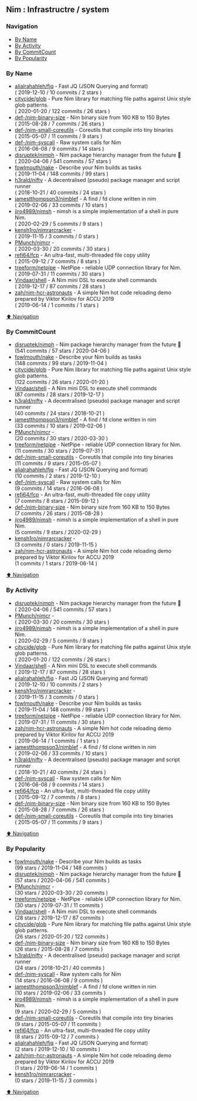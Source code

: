 ## Nim : Infrastructre / system


### Navigation

- [By Name](#by-name)
- [By Activity](#by-activity)
- [By CommitCount](#by-commitcount)
- [By Popularity](#by-popularity)

### By Name
<!-- PROJECTS_LIST -->
- [alialrahahleh/fjq](https://github.com/alialrahahleh/fjq) - Fast JQ (JSON Querying and  format) <br/> ( 2019-12-10 / 10 commits / 2 stars )
- [citycide/glob](https://github.com/citycide/glob) - Pure Nim library for matching file paths against Unix style glob patterns. <br/> ( 2020-01-20 / 122 commits / 26 stars )
- [def-/nim-binary-size](https://github.com/def-/nim-binary-size) - Nim binary size from 160 KB to 150 Bytes <br/> ( 2015-08-28 / 7 commits / 26 stars )
- [def-/nim-small-coreutils](https://github.com/def-/nim-small-coreutils) - Coreutils that compile into tiny binaries <br/> ( 2015-05-07 / 11 commits / 9 stars )
- [def-/nim-syscall](https://github.com/def-/nim-syscall) - Raw system calls for Nim <br/> ( 2016-06-08 / 9 commits / 14 stars )
- [disruptek/nimph](https://github.com/disruptek/nimph) - Nim package hierarchy manager from the future 🧚 <br/> ( 2020-04-06 / 541 commits / 57 stars )
- [fowlmouth/nake](https://github.com/fowlmouth/nake) - Describe your Nim builds as tasks <br/> ( 2019-11-04 / 148 commits / 99 stars )
- [h3rald/nifty](https://github.com/h3rald/nifty) - A decentralised (pseudo) package manager and script runner <br/> ( 2018-10-21 / 40 commits / 24 stars )
- [jamestthompson3/nimblef](https://github.com/jamestthompson3/nimblef) - A find / fd clone written in nim <br/> ( 2019-02-06 / 33 commits / 10 stars )
- [jiro4989/nimsh](https://github.com/jiro4989/nimsh) - nimsh is a simple implementation of a shell in pure Nim. <br/> ( 2020-02-29 / 5 commits / 9 stars )
- [kensh1ro/nimrarcracker](https://github.com/kensh1ro/nimrarcracker) -  <br/> ( 2019-11-15 / 3 commits / 0 stars )
- [PMunch/nimcr](https://github.com/PMunch/nimcr) -  <br/> ( 2020-03-30 / 20 commits / 30 stars )
- [refi64/fcp](https://github.com/refi64/fcp) - An ultra-fast, multi-threaded file copy utility <br/> ( 2015-09-12 / 7 commits / 8 stars )
- [treeform/netpipe](https://github.com/treeform/netpipe) - NetPipe - reliable UDP connection library for Nim. <br/> ( 2019-07-31 / 11 commits / 30 stars )
- [Vindaar/shell](https://github.com/Vindaar/shell) - A Nim mini DSL to execute shell commands <br/> ( 2019-12-17 / 87 commits / 28 stars )
- [zah/nim-hcr-astronauts](https://github.com/zah/nim-hcr-astronauts) - A simple Nim hot code reloading demo prepared by Viktor Kirilov for ACCU 2019 <br/> ( 2019-06-14 / 1 commits / 1 stars )
<!-- /PROJECTS_LIST -->

[⬆ Navigation](#navigation)

### By CommitCount
<!-- COMMITCOUNT_LIST -->
- [disruptek/nimph](https://github.com/disruptek/nimph) - Nim package hierarchy manager from the future 🧚 <br/> (541 commits / 57 stars / 2020-04-06 )
- [fowlmouth/nake](https://github.com/fowlmouth/nake) - Describe your Nim builds as tasks <br/> (148 commits / 99 stars / 2019-11-04 )
- [citycide/glob](https://github.com/citycide/glob) - Pure Nim library for matching file paths against Unix style glob patterns. <br/> (122 commits / 26 stars / 2020-01-20 )
- [Vindaar/shell](https://github.com/Vindaar/shell) - A Nim mini DSL to execute shell commands <br/> (87 commits / 28 stars / 2019-12-17 )
- [h3rald/nifty](https://github.com/h3rald/nifty) - A decentralised (pseudo) package manager and script runner <br/> (40 commits / 24 stars / 2018-10-21 )
- [jamestthompson3/nimblef](https://github.com/jamestthompson3/nimblef) - A find / fd clone written in nim <br/> (33 commits / 10 stars / 2019-02-06 )
- [PMunch/nimcr](https://github.com/PMunch/nimcr) -  <br/> (20 commits / 30 stars / 2020-03-30 )
- [treeform/netpipe](https://github.com/treeform/netpipe) - NetPipe - reliable UDP connection library for Nim. <br/> (11 commits / 30 stars / 2019-07-31 )
- [def-/nim-small-coreutils](https://github.com/def-/nim-small-coreutils) - Coreutils that compile into tiny binaries <br/> (11 commits / 9 stars / 2015-05-07 )
- [alialrahahleh/fjq](https://github.com/alialrahahleh/fjq) - Fast JQ (JSON Querying and  format) <br/> (10 commits / 2 stars / 2019-12-10 )
- [def-/nim-syscall](https://github.com/def-/nim-syscall) - Raw system calls for Nim <br/> (9 commits / 14 stars / 2016-06-08 )
- [refi64/fcp](https://github.com/refi64/fcp) - An ultra-fast, multi-threaded file copy utility <br/> (7 commits / 8 stars / 2015-09-12 )
- [def-/nim-binary-size](https://github.com/def-/nim-binary-size) - Nim binary size from 160 KB to 150 Bytes <br/> (7 commits / 26 stars / 2015-08-28 )
- [jiro4989/nimsh](https://github.com/jiro4989/nimsh) - nimsh is a simple implementation of a shell in pure Nim. <br/> (5 commits / 9 stars / 2020-02-29 )
- [kensh1ro/nimrarcracker](https://github.com/kensh1ro/nimrarcracker) -  <br/> (3 commits / 0 stars / 2019-11-15 )
- [zah/nim-hcr-astronauts](https://github.com/zah/nim-hcr-astronauts) - A simple Nim hot code reloading demo prepared by Viktor Kirilov for ACCU 2019 <br/> (1 commits / 1 stars / 2019-06-14 )
<!-- /COMMITCOUNT_LIST -->
[⬆ Navigation](#navigation)

### By Activity
<!-- ACTIVITY_LIST -->
- [disruptek/nimph](https://github.com/disruptek/nimph) - Nim package hierarchy manager from the future 🧚 <br/> ( 2020-04-06 / 541 commits / 57 stars )
- [PMunch/nimcr](https://github.com/PMunch/nimcr) -  <br/> ( 2020-03-30 / 20 commits / 30 stars )
- [jiro4989/nimsh](https://github.com/jiro4989/nimsh) - nimsh is a simple implementation of a shell in pure Nim. <br/> ( 2020-02-29 / 5 commits / 9 stars )
- [citycide/glob](https://github.com/citycide/glob) - Pure Nim library for matching file paths against Unix style glob patterns. <br/> ( 2020-01-20 / 122 commits / 26 stars )
- [Vindaar/shell](https://github.com/Vindaar/shell) - A Nim mini DSL to execute shell commands <br/> ( 2019-12-17 / 87 commits / 28 stars )
- [alialrahahleh/fjq](https://github.com/alialrahahleh/fjq) - Fast JQ (JSON Querying and  format) <br/> ( 2019-12-10 / 10 commits / 2 stars )
- [kensh1ro/nimrarcracker](https://github.com/kensh1ro/nimrarcracker) -  <br/> ( 2019-11-15 / 3 commits / 0 stars )
- [fowlmouth/nake](https://github.com/fowlmouth/nake) - Describe your Nim builds as tasks <br/> ( 2019-11-04 / 148 commits / 99 stars )
- [treeform/netpipe](https://github.com/treeform/netpipe) - NetPipe - reliable UDP connection library for Nim. <br/> ( 2019-07-31 / 11 commits / 30 stars )
- [zah/nim-hcr-astronauts](https://github.com/zah/nim-hcr-astronauts) - A simple Nim hot code reloading demo prepared by Viktor Kirilov for ACCU 2019 <br/> ( 2019-06-14 / 1 commits / 1 stars )
- [jamestthompson3/nimblef](https://github.com/jamestthompson3/nimblef) - A find / fd clone written in nim <br/> ( 2019-02-06 / 33 commits / 10 stars )
- [h3rald/nifty](https://github.com/h3rald/nifty) - A decentralised (pseudo) package manager and script runner <br/> ( 2018-10-21 / 40 commits / 24 stars )
- [def-/nim-syscall](https://github.com/def-/nim-syscall) - Raw system calls for Nim <br/> ( 2016-06-08 / 9 commits / 14 stars )
- [refi64/fcp](https://github.com/refi64/fcp) - An ultra-fast, multi-threaded file copy utility <br/> ( 2015-09-12 / 7 commits / 8 stars )
- [def-/nim-binary-size](https://github.com/def-/nim-binary-size) - Nim binary size from 160 KB to 150 Bytes <br/> ( 2015-08-28 / 7 commits / 26 stars )
- [def-/nim-small-coreutils](https://github.com/def-/nim-small-coreutils) - Coreutils that compile into tiny binaries <br/> ( 2015-05-07 / 11 commits / 9 stars )
<!-- /ACTIVITY_LIST -->

[⬆ Navigation](#navigation)

### By Popularity
<!-- POPULARITY_LIST -->
- [fowlmouth/nake](https://github.com/fowlmouth/nake) - Describe your Nim builds as tasks <br/> (99 stars / 2019-11-04 / 148 commits )
- [disruptek/nimph](https://github.com/disruptek/nimph) - Nim package hierarchy manager from the future 🧚 <br/> (57 stars / 2020-04-06 / 541 commits )
- [PMunch/nimcr](https://github.com/PMunch/nimcr) -  <br/> (30 stars / 2020-03-30 / 20 commits )
- [treeform/netpipe](https://github.com/treeform/netpipe) - NetPipe - reliable UDP connection library for Nim. <br/> (30 stars / 2019-07-31 / 11 commits )
- [Vindaar/shell](https://github.com/Vindaar/shell) - A Nim mini DSL to execute shell commands <br/> (28 stars / 2019-12-17 / 87 commits )
- [citycide/glob](https://github.com/citycide/glob) - Pure Nim library for matching file paths against Unix style glob patterns. <br/> (26 stars / 2020-01-20 / 122 commits )
- [def-/nim-binary-size](https://github.com/def-/nim-binary-size) - Nim binary size from 160 KB to 150 Bytes <br/> (26 stars / 2015-08-28 / 7 commits )
- [h3rald/nifty](https://github.com/h3rald/nifty) - A decentralised (pseudo) package manager and script runner <br/> (24 stars / 2018-10-21 / 40 commits )
- [def-/nim-syscall](https://github.com/def-/nim-syscall) - Raw system calls for Nim <br/> (14 stars / 2016-06-08 / 9 commits )
- [jamestthompson3/nimblef](https://github.com/jamestthompson3/nimblef) - A find / fd clone written in nim <br/> (10 stars / 2019-02-06 / 33 commits )
- [jiro4989/nimsh](https://github.com/jiro4989/nimsh) - nimsh is a simple implementation of a shell in pure Nim. <br/> (9 stars / 2020-02-29 / 5 commits )
- [def-/nim-small-coreutils](https://github.com/def-/nim-small-coreutils) - Coreutils that compile into tiny binaries <br/> (9 stars / 2015-05-07 / 11 commits )
- [refi64/fcp](https://github.com/refi64/fcp) - An ultra-fast, multi-threaded file copy utility <br/> (8 stars / 2015-09-12 / 7 commits )
- [alialrahahleh/fjq](https://github.com/alialrahahleh/fjq) - Fast JQ (JSON Querying and  format) <br/> (2 stars / 2019-12-10 / 10 commits )
- [zah/nim-hcr-astronauts](https://github.com/zah/nim-hcr-astronauts) - A simple Nim hot code reloading demo prepared by Viktor Kirilov for ACCU 2019 <br/> (1 stars / 2019-06-14 / 1 commits )
- [kensh1ro/nimrarcracker](https://github.com/kensh1ro/nimrarcracker) -  <br/> (0 stars / 2019-11-15 / 3 commits )
<!-- /POPULARITY_LIST -->

[⬆ Navigation](#navigation)
